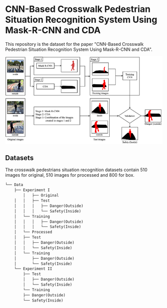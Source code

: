 # **CNN-Based Crosswalk Pedestrian Situation Recognition System Using Mask-R-CNN and CDA**


This repository is the dataset for the paper "CNN-Based Crosswalk Pedestrian Situation Recognition System Using Mask-R-CNN and CDA".

![Untitled](https://github.com/toast-ceo/CNN-Based-Crosswalk-Pedestrian-Situation-Recognition-System-Using-Mask-R-CNN-and-CDA/blob/main/docs/pocess.png?raw=true)

## Datasets


The crosswalk pedestrians situation recognition datasets contain 510 images for original, 510 images for processed and 800 for box.

```markdown
└── Data
    ├── Experiment I
        │   ├── Original
	│   │   ├── Test
	│   │   │   ├── Danger(Outside)
	│   │   │   └── Safety(Inside)
	│   └── Training
	│   │   │   ├── Danger(Outside)
	│   │   │   └── Safety(Inside)
	│   └── Processed
	│ 	├── Test
	│	│   ├── Danger(Outside)
	│	│   └── Safety(Inside)
	│	└── Training
	│	    ├── Danger(Outside)
	│	    └── Safety(Inside)
	└── Experiment II
	    ├── Test
	    │   ├── Danger(Outside)
	    │   └── Safety(Inside)
	    └── Training
		├── Danger(Outside)
		└── Safety(Inside)

```
